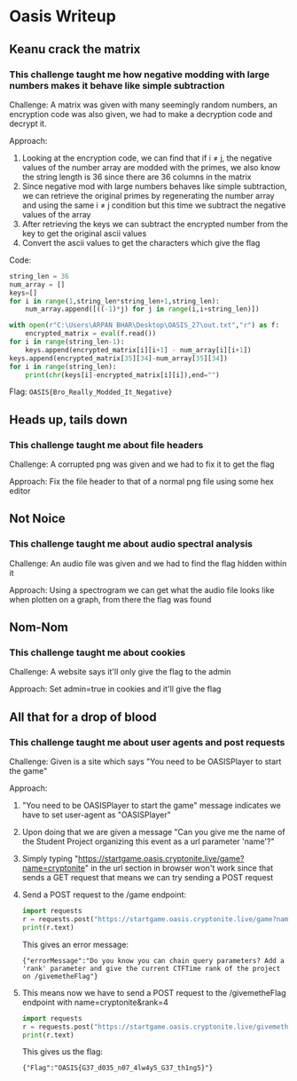 # Oasis Writeup

## Keanu crack the matrix

### This challenge taught me how negative modding with large numbers makes it behave like simple subtraction

Challenge: A matrix was given with many seemingly random numbers, an encryption code was also given, we had to make a decryption code and decrypt it.

Approach: 

1. Looking at the encryption code, we can find that if i ≠ j, the negative values of the number array are modded with the primes, we also know the string length is 36 since there are 36 columns in the matrix
2. Since negative mod with large numbers behaves like simple subtraction, we can retrieve the original primes by regenerating the number array and using the same i ≠ j condition but this time we subtract the negative values of the array
3. After retrieving the keys we can subtract the encrypted number from the key to get the original ascii values
4. Convert the ascii values to get the characters which give the flag

Code:

```python
string_len = 36
num_array = []
keys=[]
for i in range(1,string_len*string_len+1,string_len):
    num_array.append([((-1)*j) for j in range(i,i+string_len)])

with open(r"C:\Users\ARPAN BHAR\Desktop\OASIS_27\out.txt","r") as f:
    encrypted_matrix = eval(f.read())
for i in range(string_len-1):
    keys.append(encrypted_matrix[i][i+1] - num_array[i][i+1])
keys.append(encrypted_matrix[35][34]-num_array[35][34])
for i in range(string_len):
    print(chr(keys[i]-encrypted_matrix[i][i]),end="")
```

Flag: `OASIS{Bro_Really_Modded_It_Negative}`

## Heads up, tails down

### This challenge taught me about file headers

Challenge: A corrupted png was given and we had to fix it to get the flag

Approach: Fix the file header to that of a normal png file using some hex editor

## Not Noice

### This challenge taught me about audio spectral analysis

Challenge: An audio file was given and we had to find the flag hidden within it

Approach: Using a spectrogram we can get what the audio file looks like when plotten on a graph, from there the flag was found

## Nom-Nom

### This challenge taught me about cookies

Challenge: A website says it'll only give the flag to the admin

Approach: Set admin=true in cookies and it'll give the flag

## All that for a drop of blood

### This challenge taught me about user agents and post requests

Challenge: Given is a site which says "You need to be OASISPlayer to start the game"

Approach: 

1. "You need to be OASISPlayer to start the game" message indicates we have to set user-agent as "OASISPlayer"
2. Upon doing that we are given a message "Can you give me the name of the Student Project organizing this event as a url parameter 'name'?"
3. Simply typing "https://startgame.oasis.cryptonite.live/game?name=cryptonite" in the url section in browser won't work since that sends a GET request that means we can try sending a POST request
4. Send a POST request to the /game endpoint:

    ```python
    import requests
    r = requests.post("https://startgame.oasis.cryptonite.live/game?name=cryptonite",headers = {'User-Agent': 'OASISPlayer'})
    print(r.text)
    ```
    This gives an error message:

    ```
    {"errorMessage":"Do you know you can chain query parameters? Add a 'rank' parameter and give the current CTFTime rank of the project on /givemetheFlag"}
    ```
5. This means now we have to send a POST request to the /givemetheFlag endpoint with name=cryptonite&rank=4

    ```python
    import requests
    r = requests.post("https://startgame.oasis.cryptonite.live/givemetheFlag?name=cryptonite&rank=4",headers = {'User-Agent': 'OASISPlayer'})
    print(r.text)
    ```
    This gives us the flag:
    ```
    {"Flag":"OASIS{G37_d035_n07_4lw4y5_G37_th1ng5}"}
    ```